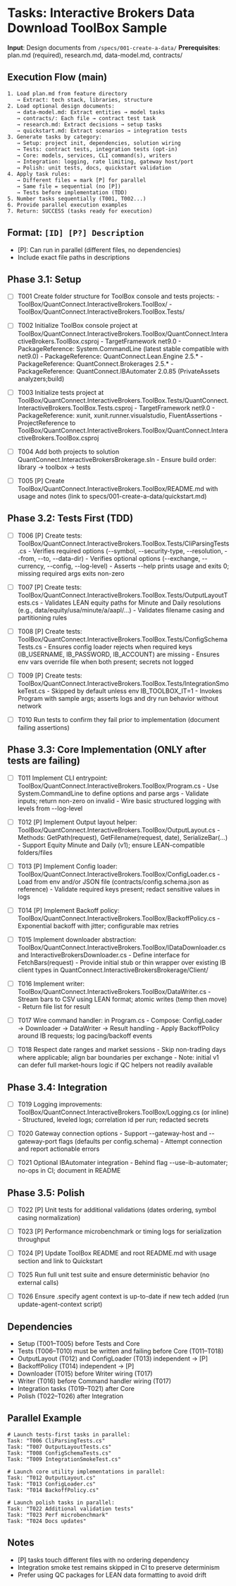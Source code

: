 # Tasks: Interactive Brokers Data Download ToolBox Sample

**Input**: Design documents from `/specs/001-create-a-data/`
**Prerequisites**: plan.md (required), research.md, data-model.md, contracts/

## Execution Flow (main)

```text
1. Load plan.md from feature directory
   → Extract: tech stack, libraries, structure
2. Load optional design documents:
   → data-model.md: Extract entities → model tasks
   → contracts/: Each file → contract test task
   → research.md: Extract decisions → setup tasks
   → quickstart.md: Extract scenarios → integration tests
3. Generate tasks by category:
   → Setup: project init, dependencies, solution wiring
   → Tests: contract tests, integration tests (opt-in)
   → Core: models, services, CLI command(s), writers
   → Integration: logging, rate limiting, gateway host/port
   → Polish: unit tests, docs, quickstart validation
4. Apply task rules:
   → Different files = mark [P] for parallel
   → Same file = sequential (no [P])
   → Tests before implementation (TDD)
5. Number tasks sequentially (T001, T002...)
6. Provide parallel execution examples
7. Return: SUCCESS (tasks ready for execution)
```

## Format: `[ID] [P?] Description`

- [P]: Can run in parallel (different files, no dependencies)
- Include exact file paths in descriptions

## Phase 3.1: Setup

- [ ] T001 Create folder structure for ToolBox console and tests projects:
      - ToolBox/QuantConnect.InteractiveBrokers.ToolBox/
      - ToolBox/QuantConnect.InteractiveBrokers.ToolBox.Tests/

- [ ] T002 Initialize ToolBox console project at ToolBox/QuantConnect.InteractiveBrokers.ToolBox/QuantConnect.InteractiveBrokers.ToolBox.csproj
      - TargetFramework net9.0
      - PackageReference: System.CommandLine (latest stable compatible with net9.0)
      - PackageReference: QuantConnect.Lean.Engine 2.5.*
      - PackageReference: QuantConnect.Brokerages 2.5.*
      - PackageReference: QuantConnect.IBAutomater 2.0.85 (PrivateAssets analyzers;build)

- [ ] T003 Initialize tests project at ToolBox/QuantConnect.InteractiveBrokers.ToolBox.Tests/QuantConnect.InteractiveBrokers.ToolBox.Tests.csproj
      - TargetFramework net9.0
      - PackageReference: xunit, xunit.runner.visualstudio, FluentAssertions
      - ProjectReference to ToolBox/QuantConnect.InteractiveBrokers.ToolBox/QuantConnect.InteractiveBrokers.ToolBox.csproj

- [ ] T004 Add both projects to solution QuantConnect.InteractiveBrokersBrokerage.sln
      - Ensure build order: library → toolbox → tests

- [ ] T005 [P] Create ToolBox/QuantConnect.InteractiveBrokers.ToolBox/README.md with usage and notes (link to specs/001-create-a-data/quickstart.md)

## Phase 3.2: Tests First (TDD)

- [ ] T006 [P] Create tests: ToolBox/QuantConnect.InteractiveBrokers.ToolBox.Tests/CliParsingTests.cs
      - Verifies required options (--symbol, --security-type, --resolution, --from, --to, --data-dir)
      - Verifies optional options (--exchange, --currency, --config, --log-level)
      - Asserts --help prints usage and exits 0; missing required args exits non-zero

- [ ] T007 [P] Create tests: ToolBox/QuantConnect.InteractiveBrokers.ToolBox.Tests/OutputLayoutTests.cs
      - Validates LEAN equity paths for Minute and Daily resolutions (e.g., data/equity/usa/minute/a/aapl/...)
      - Validates filename casing and partitioning rules

- [ ] T008 [P] Create tests: ToolBox/QuantConnect.InteractiveBrokers.ToolBox.Tests/ConfigSchemaTests.cs
      - Ensures config loader rejects when required keys (IB_USERNAME, IB_PASSWORD, IB_ACCOUNT) are missing
      - Ensures env vars override file when both present; secrets not logged

- [ ] T009 [P] Create tests: ToolBox/QuantConnect.InteractiveBrokers.ToolBox.Tests/IntegrationSmokeTest.cs
      - Skipped by default unless env IB_TOOLBOX_IT=1
      - Invokes Program with sample args; asserts logs and dry run behavior without network

- [ ] T010 Run tests to confirm they fail prior to implementation (document failing assertions)

## Phase 3.3: Core Implementation (ONLY after tests are failing)

- [ ] T011 Implement CLI entrypoint: ToolBox/QuantConnect.InteractiveBrokers.ToolBox/Program.cs
      - Use System.CommandLine to define options and parse args
      - Validate inputs; return non-zero on invalid
      - Wire basic structured logging with levels from --log-level

- [ ] T012 [P] Implement Output layout helper: ToolBox/QuantConnect.InteractiveBrokers.ToolBox/OutputLayout.cs
      - Methods: GetPath(request), GetFilename(request, date), SerializeBar(...)
      - Support Equity Minute and Daily (v1); ensure LEAN-compatible folders/files

- [ ] T013 [P] Implement Config loader: ToolBox/QuantConnect.InteractiveBrokers.ToolBox/ConfigLoader.cs
      - Load from env and/or JSON file (contracts/config.schema.json as reference)
      - Validate required keys present; redact sensitive values in logs

- [ ] T014 [P] Implement Backoff policy: ToolBox/QuantConnect.InteractiveBrokers.ToolBox/BackoffPolicy.cs
      - Exponential backoff with jitter; configurable max retries

- [ ] T015 Implement downloader abstraction: ToolBox/QuantConnect.InteractiveBrokers.ToolBox/IDataDownloader.cs and InteractiveBrokersDownloader.cs
      - Define interface for FetchBars(request)
      - Provide initial stub or thin wrapper over existing IB client types in QuantConnect.InteractiveBrokersBrokerage/Client/

- [ ] T016 Implement writer: ToolBox/QuantConnect.InteractiveBrokers.ToolBox/DataWriter.cs
      - Stream bars to CSV using LEAN format; atomic writes (temp then move)
      - Return file list for result

- [ ] T017 Wire command handler: in Program.cs
      - Compose: ConfigLoader → Downloader → DataWriter → Result handling
      - Apply BackoffPolicy around IB requests; log pacing/backoff events

- [ ] T018 Respect date ranges and market sessions
      - Skip non-trading days where applicable; align bar boundaries per exchange
      - Note: initial v1 can defer full market-hours logic if QC helpers not readily available

## Phase 3.4: Integration

- [ ] T019 Logging improvements: ToolBox/QuantConnect.InteractiveBrokers.ToolBox/Logging.cs (or inline)
      - Structured, leveled logs; correlation id per run; redacted secrets

- [ ] T020 Gateway connection options
      - Support --gateway-host and --gateway-port flags (defaults per config.schema)
      - Attempt connection and report actionable errors

- [ ] T021 Optional IBAutomater integration
      - Behind flag --use-ib-automater; no-ops in CI; document in README

## Phase 3.5: Polish

- [ ] T022 [P] Unit tests for additional validations (dates ordering, symbol casing normalization)

- [ ] T023 [P] Performance microbenchmark or timing logs for serialization throughput
- [ ] T024 [P] Update ToolBox README and root README.md with usage section and link to Quickstart
- [ ] T025 Run full unit test suite and ensure deterministic behavior (no external calls)
- [ ] T026 Ensure .specify agent context is up-to-date if new tech added (run update-agent-context script)

## Dependencies

- Setup (T001–T005) before Tests and Core
- Tests (T006–T010) must be written and failing before Core (T011–T018)
- OutputLayout (T012) and ConfigLoader (T013) independent → [P]
- BackoffPolicy (T014) independent → [P]
- Downloader (T015) before Writer wiring (T017)
- Writer (T016) before Command handler wiring (T017)
- Integration tasks (T019–T021) after Core
- Polish (T022–T026) after Integration

## Parallel Example

```text
# Launch tests-first tasks in parallel:
Task: "T006 CliParsingTests.cs"
Task: "T007 OutputLayoutTests.cs"
Task: "T008 ConfigSchemaTests.cs"
Task: "T009 IntegrationSmokeTest.cs"

# Launch core utility implementations in parallel:
Task: "T012 OutputLayout.cs"
Task: "T013 ConfigLoader.cs"
Task: "T014 BackoffPolicy.cs"

# Launch polish tasks in parallel:
Task: "T022 Additional validation tests"
Task: "T023 Perf microbenchmark"
Task: "T024 Docs updates"
```

## Notes

- [P] tasks touch different files with no ordering dependency
- Integration smoke test remains skipped in CI to preserve determinism
- Prefer using QC packages for LEAN data formatting to avoid drift
